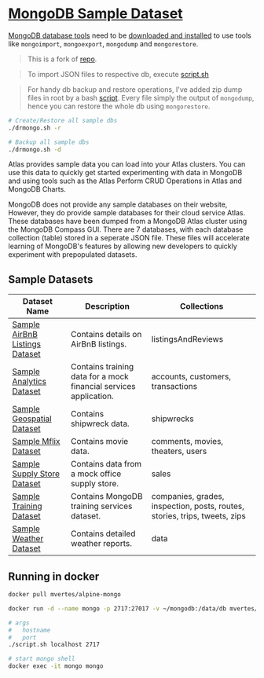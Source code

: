 # [MongoDB Sample Dataset](https://docs.atlas.mongodb.com/sample-data/available-sample-datasets/)

[MongoDB database tools](https://www.mongodb.com/docs/database-tools/) need to be [downloaded and installed](https://www.mongodb.com/try/download/database-tools) to use tools like `mongoimport`, `mongoexport`, `mongodump` and `mongorestore`.

> This is a fork of [repo](https://github.com/neelabalan/mongodb-sample-dataset).

> To import JSON files to respective db, execute [script.sh](https://github.com/bonniss/mongodb-sample-dataset/blob/main/script.sh)

> For handy db backup and restore operations, I've added zip dump files in root by a bash [script](https://github.com/bonniss/mongodb-sample-dataset/blob/main/drmongo.sh). Every file simply the output of `mongodump`, hence you can restore the whole db using `mongorestore`.

```bash
# Create/Restore all sample dbs
./drmongo.sh -r

# Backup all sample dbs
./drmongo.sh -d
```

Atlas provides sample data you can load into your Atlas clusters. You can use this data to quickly get started experimenting with data in MongoDB and using tools such as the Atlas Perform CRUD Operations in Atlas and MongoDB Charts.

MongoDB does not provide any sample databases on their website, However, they do provide sample databases for their cloud service Atlas. These databases have been dumped from a MongoDB Atlas cluster using the MongoDB Compass GUI.  There are 7 databases, with each database collection (table) stored in a seperate JSON file.  These files will accelerate learning of MongoDB's features by allowing new developers to quickly experiment with prepopulated datasets.


## Sample Datasets

| Dataset Name                                                                                | Description                                                       | Collections                                                                |
| ------------------------------------------------------------------------------------------- | ----------------------------------------------------------------- | -------------------------------------------------------------------------- |
| [Sample AirBnB Listings Dataset](https://docs.atlas.mongodb.com/sample-data/sample-airbnb/) | Contains details on AirBnB listings.                              | listingsAndReviews                                                         |
| [Sample Analytics Dataset](https://docs.atlas.mongodb.com/sample-data/sample-analytics/)    | Contains training data for a mock financial services application. | accounts, customers, transactions                                          |
| [Sample Geospatial Dataset](https://docs.atlas.mongodb.com/sample-data/sample-geospatial/)  | Contains shipwreck data.                                          | shipwrecks                                                                 |
| [Sample Mflix Dataset](https://docs.atlas.mongodb.com/sample-data/sample-mflix/)            | Contains movie data.                                              | comments, movies, theaters, users                                          |
| [Sample Supply Store Dataset](https://docs.atlas.mongodb.com/sample-data/sample-supplies/)  | Contains data from a mock office supply store.                    | sales                                                                      |
| [Sample Training Dataset](https://docs.atlas.mongodb.com/sample-data/sample-training/)      | Contains MongoDB training services dataset.                       | companies, grades, inspection, posts, routes, stories, trips, tweets, zips |
| [Sample Weather Dataset](https://docs.atlas.mongodb.com/sample-data/sample-weather/)        | Contains detailed weather reports.                                | data                                                                       |

## Running in docker

```bash
docker pull mvertes/alpine-mongo

docker run -d --name mongo -p 2717:27017 -v ~/mongodb:/data/db mvertes/alpine-mongo

# args
#   hostname
#   port
./script.sh localhost 2717

# start mongo shell
docker exec -it mongo mongo
```

